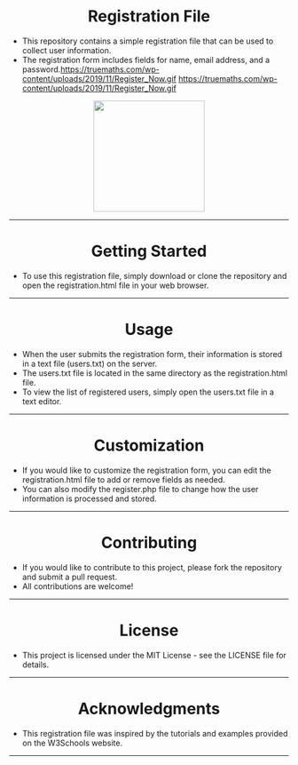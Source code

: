<h1 align="center">Registration File</h1>

- This repository contains a simple registration file that can be used to collect user information.
- The registration form includes fields for name, email address, and a password.https://truemaths.com/wp-content/uploads/2019/11/Register_Now.gif
https://truemaths.com/wp-content/uploads/2019/11/Register_Now.gif
<p align="center">
<img height="200" wedith="200" src="https://media.giphy.com/media/3o6Zt5jXXzAzdikVmE/giphy.gif"></p>

<hr>
<h1 align="center">Getting Started</h1>

- To use this registration file, simply download or clone the repository and open the registration.html file in your web browser.
<hr>
<h1 align="center">Usage</h1>

- When the user submits the registration form, their information is stored in a text file (users.txt) on the server.
- The users.txt file is located in the same directory as the registration.html file.
- To view the list of registered users, simply open the users.txt file in a text editor.
<hr>
<h1 align="center">Customization</h1>

- If you would like to customize the registration form, you can edit the registration.html file to add or remove fields as needed.
- You can also modify the register.php file to change how the user information is processed and stored.
<hr>
<h1 align="center">Contributing</h1>

- If you would like to contribute to this project, please fork the repository and submit a pull request.
- All contributions are welcome!
<hr>
<h1 align="center">License</h1>

- This project is licensed under the MIT License - see the LICENSE file for details.
<hr>
<h1 align="center">Acknowledgments</h1>

- This registration file was inspired by the tutorials and examples provided on the W3Schools website.
<hr>
